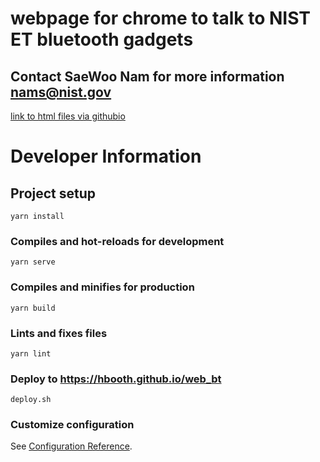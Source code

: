 # webpage for chrome to talk to NIST ET bluetooth gadgets
## Contact SaeWoo Nam for more information nams@nist.gov

[link to html files via githubio](https://hbooth.github.io/web_bt)


# Developer Information

## Project setup
```
yarn install
```

### Compiles and hot-reloads for development
```
yarn serve
```

### Compiles and minifies for production
```
yarn build
```

### Lints and fixes files
```
yarn lint
```

### Deploy to https://hbooth.github.io/web_bt
```
deploy.sh
```

### Customize configuration
See [Configuration Reference](https://cli.vuejs.org/config/).